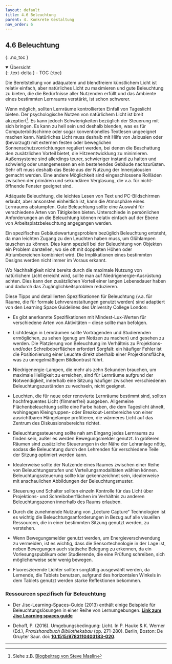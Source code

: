 ```yaml
---
layout: default
title: 4.6 Beleuchtung
parent: 4. Konkrete Gestaltung
nav_order: 6
---
```


## 4.6 Beleuchtung
{: .no_toc }

<details open markdown="block">
  <summary>
    Übersicht
  </summary>
  {: .text-delta }
- TOC
{:toc}
</details>

Die Bereitstellung von adäquatem und blendfreiem künstlichem Licht ist
relativ einfach, aber natürliches Licht zu maximieren und gute
Beleuchtung zu bieten, die die Bedürfnisse aller Nutzenden erfüllt und das
Ambiente eines bestimmten Lernraums verstärkt, ist schon schwerer.

Wenn möglich, sollten Lernräume kontrollierten Einfall von Tageslicht
bieten. Der psychologische Nutzen von natürlichem Licht ist breit
akzeptiert[^12]. Es kann jedoch Schwierigkeiten bezüglich der Steuerung
mit sich bringen. Es kann zu hell sein und deshalb blenden, was es für
Computerbildschirme oder sogar konventionelles Textlesen ungeeignet
machen kann. Natürliches Licht muss deshalb mit Hilfe von Jalousien oder
(bevorzugt) mit externen festen oder beweglichen
Sonnenschutzvorrichtungen reguliert werden, bei denen die Beschattung
den zusätzlichen Vorteil bietet, die Hitzeentwicklung zu minimieren.
Außensysteme sind allerdings teurer, schwieriger instand zu halten und
schwierig oder unangemessen an ein bestehendes Gebäude nachzurüsten.
Sehr oft muss deshalb das Beste aus der Nutzung der Innenjalousien
gemacht werden. Eine andere Möglichkeit sind eingeschlossene Rollläden
zwischen der primären und sekundären Verglasung, die v.a. für
nicht-öffnende Fenster geeignet sind.

Adäquate Beleuchtung, die leichtes Lesen von Text und PC-Bildschirmen
erlaubt, aber ansonsten einheitlich ist, kann die Atmosphäre eines
Lernraums abstumpfen. Gute Beleuchtung sollte eine Auswahl für
verschiedene Arten von Tätigkeiten bieten. Unterschiede in persönlichen
Anforderungen an die Beleuchtung können relativ einfach auf der Ebene
von Arbeitsplatzbeleuchtung angegangen werden.

Ein spezifisches Gebäudewartungsproblem bezüglich Beleuchtung entsteht,
da man leichten Zugang zu den Leuchten haben muss, um Glühlampen
tauschen zu können. Dies kann speziell bei der Beleuchtung von Objekten
ein Problem darstellen, wo sie oft mit doppelten Höhen oder
Atriumbereichen kombiniert wird. Die Implikationen eines bestimmten
Designs werden nicht immer im Voraus erkannt.

Wo Nachhaltigkeit nicht bereits durch die maximale Nutzung von
natürlichem Licht erreicht wird, sollte man auf
Niedrigenergie-Ausrüstung achten. Dies kann den zusätzlichen Vorteil
einer langen Lebensdauer haben und dadurch das Zugänglichkeitsproblem
reduzieren.

Diese Tipps und detaillierten Spezifikationen für Beleuchtung (v.a. für
Räume, die für formale Lehrveranstaltungen genutzt werden) sind
adaptiert von den Learning Space Guidelines des University College
London:

-   Es gibt anerkannte Spezifikationen mit Mindest-Lux-Werten für
    verschiedene Arten von Aktivitäten – diese sollte man befolgen.

-   Lichtdesign in Lernräumen sollte Vortragenden und Studierenden
    ermöglichen, zu sehen (genug um Notizen zu machen) und gesehen zu
    werden. Die Platzierung von Beleuchtung im Verhältnis zu
    Projektions- und/oder Schreiboberflächen erfordert Sorgfalt: ein
    häufiger Fehler ist die Positionierung einer Leuchte direkt oberhalb
    einer Projektionsfläche, was zu unregelmäßigem Bildkontrast führt.

-   Niedrigenergie-Lampen, die mehr als zehn Sekunden brauchen, um
    maximale Helligkeit zu erreichen, sind für Lernräume aufgrund der
    Notwendigkeit, innerhalb eine Sitzung häufiger zwischen
    verschiedenen Beleuchtungszuständen zu wechseln, nicht geeignet.

-   Leuchten, die für neue oder renovierte Lernräume bestimmt sind,
    sollten hochfrequentes Licht (flimmerfrei) ausgeben. Allgemeine
    Flächenbeleuchtung sollte eine Farbe haben, die dem Tageslicht
    ähnelt, wohingegen Kleingruppen- oder Breakout-Lernbereiche von
    einer ausrichtbaren Hängelampe profitieren, die wärmeres Licht auf
    das Zentrum des Diskussionsbereichs richtet.

-   Beleuchtungssteuerung sollte nah am Eingang jedes Lernraums zu
    finden sein, außer es werden Bewegungsmelder genutzt. In größeren
    Räumen sind zusätzliche Steuerungen in der Nähe der Lehranlage
    nötig, sodass die Beleuchtung durch den Lehrenden für verschiedene
    Teile der Sitzung optimiert werden kann.

-   Idealerweise sollte der Nutzende eines Raumes zwischen einer Reihe von
    Beleuchtungsstufen und Verteilungsmodalitäten wählen können.
    Beleuchtungssteuerung sollte klar gekennzeichnet sein, idealerweise
    mit anschaulichen Abbildungen der Beleuchtungsmuster.

-   Steuerung und Schalter sollten einzeln Kontrolle für das Licht über
    Projektions- und Schreiboberflächen im Verhältnis zu anderen
    Beleuchtungszonen innerhalb des Raums erlauben.

-   Durch die zunehmende Nutzung von „Lecture Capture“ Technologien ist
    es wichtig die Beleuchtungsanforderungen in Bezug auf alle visuellen
    Ressourcen, die in einer bestimmten Sitzung genutzt werden, zu
    verstehen.

-   Wenn Bewegungsmelder genutzt werden, um Energieverschwendung zu
    vermeiden, ist es wichtig, dass die Sensortechnologie in der Lage
    ist, neben Bewegungen auch statische Belegung zu erkennen, da ein
    Vorlesungspublikum oder Studierende, die eine Prüfung schreiben,
    sich möglicherweise sehr wenig bewegen.

-   Fluoreszierende Lichter sollten sorgfältig ausgewählt werden, da
    Lernende, die Tablets benutzen, aufgrund des horizontalen Winkels in
    dem Tablets genutzt werden starke Reflektionen bekommen.

### Ressourcen spezifisch für Beleuchtung

-   Der Jisc-Learning-Spaces-Guide (2013) enthält einige Beispiele für  Beleuchtungslösungen in einer Reihe von Lernumgebungen. **[Link zum Jisc Learning spaces guide](https://www.jisc.ac.uk/guides/learning-spaces/lighting)**

-   Dehoff, P. (2016). Umgebungsbedingung: Licht. In P. Hauke & K. Werner (Ed.), *Praxishandbuch Bibliotheksbau* (pp. 271-280). Berlin, Boston: De Gruyter Saur. doi: **[10.1515/9783110403183-020](https://doi.org/10.1515/9783110403183-020)**.

---
[^12]: Siehe z.B. [Blogbeitrag von Steve Maslin](https://stevemaslin.wordpress.com/2015/04/29/clear-as-daylight/)
